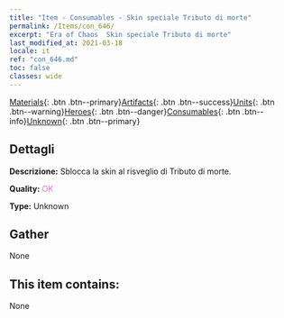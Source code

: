 ```yaml
---
title: "Item - Consumables - Skin speciale Tributo di morte"
permalink: /Items/con_646/
excerpt: "Era of Chaos  Skin speciale Tributo di morte"
last_modified_at: 2021-03-18
locale: it
ref: "con_646.md"
toc: false
classes: wide
---
```

 [Materials](/it/Items/){: .btn .btn--primary}[Artifacts](/it/Items/Artifacts/){: .btn .btn--success}[Units](/it/Items/Units/){: .btn .btn--warning}[Heroes](/it/Items/Heroes/){: .btn .btn--danger}[Consumables](/it/Items/Consumables/){: .btn .btn--info}[Unknown](/it/Items/Unknown/){: .btn .btn--primary}

## Dettagli
 **Descrizione:** Sblocca la skin al risveglio di Tributo di morte.

 **Quality:** <span style="color: #DA70D6">OK</span>

 **Type:** Unknown

## Gather

  None

## This item contains:

  None

